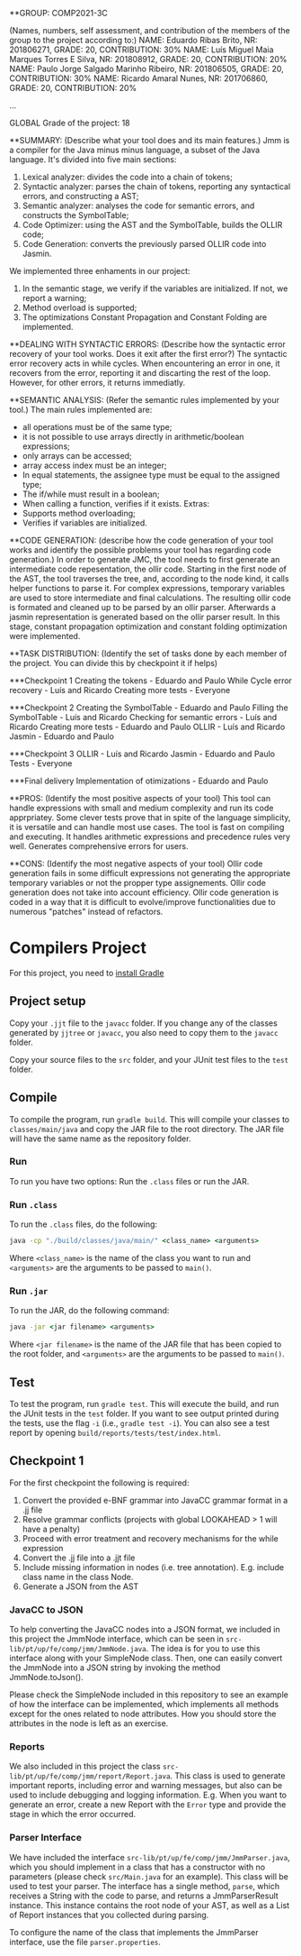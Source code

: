 **GROUP: COMP2021-3C



(Names, numbers, self assessment, and contribution of the members of the group to the project according to:)
NAME: Eduardo Ribas Brito, NR: 201806271, GRADE: 20, CONTRIBUTION: 30%
NAME: Luís Miguel Maia Marques Torres E Silva, NR: 201808912, GRADE: 20, CONTRIBUTION: 20%
NAME: Paulo Jorge Salgado Marinho Ribeiro, NR: 201806505, GRADE: 20, CONTRIBUTION: 30%
NAME: Ricardo Amaral Nunes, NR: 201706860, GRADE: 20, CONTRIBUTION: 20%

...



GLOBAL Grade of the project: 18



**SUMMARY: (Describe what your tool does and its main features.)
Jmm is a compiler for the Java minus minus language, a subset of the Java language. It's divided into five main sections:
1. Lexical analyzer: divides the code into a chain of tokens;
2. Syntactic analyzer: parses the chain of tokens, reporting any syntactical errors, and constructing a AST;
3. Semantic analyzer: analyses the code for semantic errors, and constructs the SymbolTable;
4. Code Optimizer: using the AST and the SymbolTable, builds the OLLIR code;
5. Code Generation: converts the previously parsed OLLIR code into Jasmin.

We implemented three enhaments in our project:
1. In the semantic stage, we verify if the variables are initialized. If not, we report a warning;
2. Method overload is supported;
3. The optimizations Constant Propagation and Constant Folding are implemented.




**DEALING WITH SYNTACTIC ERRORS: (Describe how the syntactic error recovery of your tool works. Does it exit after the first error?)
The syntactic error recovery acts in while cycles. When encountering an error in one, it recovers from the error, reporting it and discarting the rest of the loop. However, for other errors, it returns immediatly.



**SEMANTIC ANALYSIS: (Refer the semantic rules implemented by your tool.)
The main rules implemented are:
* all operations must be of the same type;
* it is not possible to use arrays directly in arithmetic/boolean expressions;
* only arrays can be accessed;
* array access index must be an integer;
* In equal statements, the assignee type must be equal to the assigned type;
* The if/while must result in a boolean;
* When calling a function, verifies if it exists.
Extras:
* Supports method overloading;
* Verifies if variables are initialized.



**CODE GENERATION: (describe how the code generation of your tool works and identify the possible problems your tool has regarding code generation.)
In order to generate JMC, the tool needs to first generate an intermediate code repesentation, the ollir code. Starting in the first node of the AST, the tool traverses the tree, and, according to the node kind, it calls helper functions to parse it. For complex expressions, temporary variables are used to store intermediate and final calculations. The resulting ollir code is formated and cleaned up to be parsed by an ollir parser. Afterwards a jasmin representation is generated based on the ollir parser result. In this stage,  constant propagation optimization and constant folding optimization were implemented.



**TASK DISTRIBUTION: (Identify the set of tasks done by each member of the project. You can divide this by checkpoint it if helps)

***Checkpoint 1
Creating the tokens - Eduardo and Paulo
While Cycle error recovery -  Luís and Ricardo
Creating more tests - Everyone 

***Checkpoint 2
Creating the SymbolTable - Eduardo and Paulo
Filling the SymbolTable - Luís and Ricardo
Checking for semantic errors - Luís and Ricardo
Creating more tests -  Eduardo and Paulo
OLLIR - Luís and Ricardo
Jasmin - Eduardo and Paulo

***Checkpoint 3
OLLIR - Luís and Ricardo
Jasmin - Eduardo and Paulo
Tests - Everyone

***Final delivery
Implementation of otimizations - Eduardo and Paulo


**PROS: (Identify the most positive aspects of your tool)
This tool can handle expressions with small and medium complexity and run its code apprpriatey.
Some clever tests prove that in spite of the language simplicity, it is versatile and can handle most use cases.
The tool is fast on compiling and executing.
It handles arithmetic expressions and precedence rules very well.
Generates comprehensive errors for users.


**CONS: (Identify the most negative aspects of your tool)
Ollir code generation fails in some difficult expressions not generating the appropriate temporary variables or not the propper type assignements.
Ollir code generation does not take into account efficiency.
Ollir code generation is coded in a way that it is difficult to evolve/improve functionalities due to numerous "patches" instead of refactors.






# Compilers Project

For this project, you need to [install Gradle](https://gradle.org/install/)

## Project setup

Copy your ``.jjt`` file to the ``javacc`` folder. If you change any of the classes generated by ``jjtree`` or ``javacc``, you also need to copy them to the ``javacc`` folder.

Copy your source files to the ``src`` folder, and your JUnit test files to the ``test`` folder.

## Compile

To compile the program, run ``gradle build``. This will compile your classes to ``classes/main/java`` and copy the JAR file to the root directory. The JAR file will have the same name as the repository folder.

### Run

To run you have two options: Run the ``.class`` files or run the JAR.

### Run ``.class``

To run the ``.class`` files, do the following:

```cmd
java -cp "./build/classes/java/main/" <class_name> <arguments>
```

Where ``<class_name>`` is the name of the class you want to run and ``<arguments>`` are the arguments to be passed to ``main()``.

### Run ``.jar``

To run the JAR, do the following command:

```cmd
java -jar <jar filename> <arguments>
```

Where ``<jar filename>`` is the name of the JAR file that has been copied to the root folder, and ``<arguments>`` are the arguments to be passed to ``main()``.

## Test

To test the program, run ``gradle test``. This will execute the build, and run the JUnit tests in the ``test`` folder. If you want to see output printed during the tests, use the flag ``-i`` (i.e., ``gradle test -i``).
You can also see a test report by opening ``build/reports/tests/test/index.html``.

## Checkpoint 1
For the first checkpoint the following is required:

1. Convert the provided e-BNF grammar into JavaCC grammar format in a .jj file
2. Resolve grammar conflicts (projects with global LOOKAHEAD > 1 will have a penalty)
3. Proceed with error treatment and recovery mechanisms for the while expression
4. Convert the .jj file into a .jjt file
5. Include missing information in nodes (i.e. tree annotation). E.g. include class name in the class Node.
6. Generate a JSON from the AST

### JavaCC to JSON
To help converting the JavaCC nodes into a JSON format, we included in this project the JmmNode interface, which can be seen in ``src-lib/pt/up/fe/comp/jmm/JmmNode.java``. The idea is for you to use this interface along with your SimpleNode class. Then, one can easily convert the JmmNode into a JSON string by invoking the method JmmNode.toJson().

Please check the SimpleNode included in this repository to see an example of how the interface can be implemented, which implements all methods except for the ones related to node attributes. How you should store the attributes in the node is left as an exercise.

### Reports
We also included in this project the class ``src-lib/pt/up/fe/comp/jmm/report/Report.java``. This class is used to generate important reports, including error and warning messages, but also can be used to include debugging and logging information. E.g. When you want to generate an error, create a new Report with the ``Error`` type and provide the stage in which the error occurred.


### Parser Interface

We have included the interface ``src-lib/pt/up/fe/comp/jmm/JmmParser.java``, which you should implement in a class that has a constructor with no parameters (please check ``src/Main.java`` for an example). This class will be used to test your parser. The interface has a single method, ``parse``, which receives a String with the code to parse, and returns a JmmParserResult instance. This instance contains the root node of your AST, as well as a List of Report instances that you collected during parsing.

To configure the name of the class that implements the JmmParser interface, use the file ``parser.properties``.
